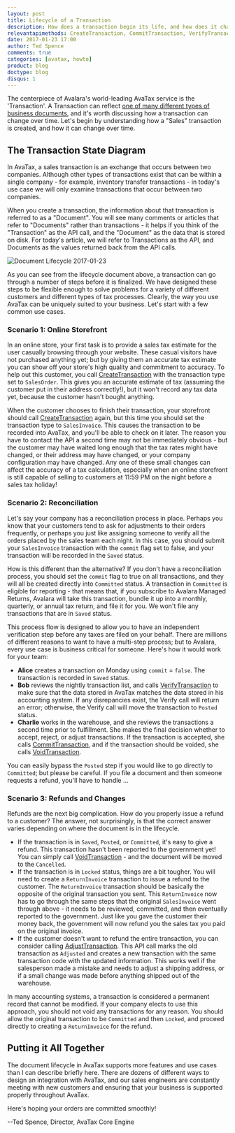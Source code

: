 ```yaml
---
layout: post
title: Lifecycle of a Transaction
description: How does a transaction begin its life, and how does it change over time?
relevantapimethods: CreateTransaction, CommitTransaction, VerifyTransaction, VoidTransaction, AdjustTransaction
date: 2017-01-23 17:00
author: Ted Spence
comments: true
categories: [avatax, howto]
product: blog
doctype: blog
disqus: 1
---
```


The centerpiece of Avalara's world-leading AvaTax service is the 'Transaction'.  A Transaction can reflect <a href="/blog/2016/11/18/types-of-transactions/">one of many different types of business documents</a>, and it's worth discussing how a transaction can change over time.  Let's begin by understanding how a "Sales" transaction is created, and how it can change over time.

<h2>The Transaction State Diagram</h2>

In AvaTax, a sales transaction is an exchange that occurs between two companies.  Although other types of transactions exist that can be within a single company - for example, inventory transfer transactions - in today's use case we will only examine transactions that occur between two companies.

When you create a transaction, the information about that transaction is referred to as a "Document".  You will see many comments or articles that refer to "Documents" rather than transactions - it helps if you think of the "Transaction" as the API call, and the "Document" as the data that is stored on disk.  For today's article, we will refer to Transactions as the API, and Documents as the values returned back from the API calls.

<img src="/public/images/blog/DocumentLifecycle20170123.png" alt="Document Lifecycle 2017-01-23" />

As you can see from the lifecycle document above, a transaction can go through a number of steps before it is finalized.  We have designed these steps to be flexible enough to solve problems for a variety of different customers and different types of tax processes.  Clearly, the way you use AvaTax can be uniquely suited to your business.  Let's start with a few common use cases.

<h3>Scenario 1: Online Storefront</h3>

In an online store, your first task is to provide a sales tax estimate for the user casually browsing through your website.  These casual visitors have not purchased anything yet; but by giving them an accurate tax estimate you can show off your store's high quality and commitment to accuracy.  To help out this customer, you call <a href="/api-reference/avatax/rest/v2/methods/Transactions/CreateTransaction/">CreateTransaction</a> with the transaction type set to `SalesOrder`.  This gives you an accurate estimate of tax (assuming the customer put in their address correctly!), but it won't record any tax data yet, because the customer hasn't bought anything.

When the customer chooses to finish their transaction, your storefront should call <a href="/api-reference/avatax/rest/v2/methods/Transactions/CreateTransaction/">CreateTransaction</a> again, but this time you should set the transaction type to `SalesInvoice`.  This causes the transaction to be recorded into AvaTax, and you'll be able to check on it later.  The reason you have to contact the API a second time may not be immediately obvious - but the customer may have waited long enough that the tax rates might have changed, or their address may have changed, or your company configuration may have changed.  Any one of these small changes can affect the accuracy of a tax calculation, especially when an online storefront is still capable of selling to customers at 11:59 PM on the night before a sales tax holiday!

<h3>Scenario 2: Reconciliation</h3>

Let's say your company has a reconciliation process in place.  Perhaps you know that your customers tend to ask for adjustments to their orders frequently, or perhaps you just like assigning someone to verify all the orders placed by the sales team each night.  In this case, you should submit your `SalesInvoice` transaction with the `commit` flag set to false, and your transaction will be recorded in the `Saved` status.

How is this different than the alternative?  If you don't have a reconciliation process, you should set the `commit` flag to true on all transactions, and they will all be created directly into `Committed` status.  A transaction in `Committed` is eligible for reporting - that means that, if you subscribe to Avalara Managed Returns, Avalara will take this transaction, bundle it up into a monthly, quarterly, or annual tax return, and file it for you.  We won't file any transactions that are in `Saved` status.

This process flow is designed to allow you to have an independent verification step before any taxes are filed on your behalf.  There are millions of different reasons to want to have a multi-step process; but to Avalara, every use case is business critical for someone.  Here's how it would work for your team:

<ul class="normal">
    <li><strong>Alice</strong> creates a transaction on Monday using <code class="highlight-rouge">commit</code> =  <code class="highlight-rouge">false</code>.  The transaction is recorded in <code class="highlight-rouge">Saved</code> status.</li>
    <li><strong>Bob</strong> reviews the nightly transaction list, and calls <a href="/api-reference/avatax/rest/v2/methods/Transactions/VerifyTransaction/">VerifyTransaction</a> to make sure that the data stored in AvaTax matches the data stored in his accounting system.  If any disrepancies exist, the Verify call will return an error; otherwise, the Verify call will move the transaction to <code class="highlight-rouge">Posted</code> status.</li>
    <li><strong>Charlie</strong> works in the warehouse, and she reviews the transactions a second time prior to fulfillment.  She makes the final decision whether to accept, reject, or adjust transactions.  If the transaction is accepted, she calls <a href="/api-reference/avatax/rest/v2/methods/Transactions/CommitTransaction/">CommitTransaction</a>, and if the transaction should be voided, she calls <a href="/api-reference/avatax/rest/v2/methods/Transactions/VoidTransaction/">VoidTransaction</a>.</li>
</ul>

You can easily bypass the `Posted` step if you would like to go directly to `Committed`; but please be careful.  If you file a document and then someone requests a refund, you'll have to handle ...

<h3>Scenario 3: Refunds and Changes</h3>

Refunds are the next big complication.  How do you properly issue a refund to a customer?  The answer, not surprisingly, is that the correct answer varies depending on where the document is in the lifecycle.

<ul class="normal">
    <li>If the transaction is in <code class="highlight-rouge">Saved</code>, <code class="highlight-rouge">Posted</code>, or <code class="highlight-rouge">Committed</code>, it's easy to give a refund.  This transaction hasn't been reported to the government yet!  You can simply call <a href="/api-reference/avatax/rest/v2/methods/Transactions/VoidTransaction/">VoidTransaction</a> - and the document will be moved to the <code class="highlight-rouge">Cancelled</code>.</li>
    <li>If the transaction is in <code class="highlight-rouge">Locked</code> status, things are a bit tougher.  You will need to create a <code class="highlight-rouge">ReturnInvoice</code> transaction to issue a refund to the customer.  The <code class="highlight-rouge">ReturnInvoice</code> transaction should be basically the opposite of the original transaction you sent.  This <code class="highlight-rouge">ReturnInvoice</code> now has to go through the same steps that the original <code class="highlight-rouge">SalesInvoice</code> went through above - it needs to be reviewed, committed, and then eventually reported to the government.  Just like you gave the customer their money back, the government will now refund you the sales tax you paid on the original invoice.</li>
    <li>If the customer doesn't want to refund the entire transaction, you can consider calling <a href="/api-reference/avatax/rest/v2/methods/Transactions/AdjustTransaction/">AdjustTransaction</a>.  This API call marks the old transaction as <code class="highlight-rouge">Adjusted</code> and creates a new transaction with the same transaction code with the updated information.  This works well if the salesperson made a mistake and needs to adjust a shipping address, or if a small change was made before anything shipped out of the warehouse.</li>
</ul>

In many accounting systems, a transaction is considered a permanent record that cannot be modified.  If your company elects to use this approach, you should not void any transactions for any reason.  You should allow the original transaction to be `Committed` and then `Locked`, and proceed directly to creating a `ReturnInvoice` for the refund.

<h2>Putting it All Together</h2>

The document lifecycle in AvaTax supports more features and use cases than I can describe briefly here.  There are dozens of different ways to design an integration with AvaTax, and our sales engineers are constantly meeting with new customers and ensuring that your business is supported properly throughout AvaTax.

Here's hoping your orders are committed smoothly!

--Ted Spence, Director, AvaTax Core Engine
